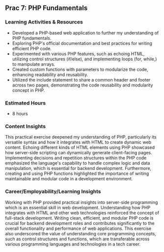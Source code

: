## Prac 7: PHP Fundamentals

### Learning Activities & Resources
- Developed a PHP-based web application to further my understanding of PHP fundamentals.
- Exploring PHP's official documentation and best practices for writing efficient PHP code.
- Experimented with various PHP features, such as echoing HTML, utilizing control structures (if/else), and implementing loops (for, while,) to manipulate arrays.
- Created custom functions with parameters to modularize the code, enhancing readability and reusability.
- Utilized the include statement to share a common header and footer across two pages, demonstrating the code reusability and modularity concept in PHP.

### Estimated Hours
- 8 hours

### Content Insights
This practical exercise deepened my understanding of PHP, particularly its versatile syntax and how it integrates with HTML to create dynamic web content. Echoing different kinds of HTML elements using PHP showcased how server-side scripting can dynamically generate client-facing pages. Implementing decisions and repetition structures within the PHP code emphasized the language's capability to handle complex logic and data manipulation, which is essential for backend development. Furthermore, creating and using PHP functions highlighted the importance of writing maintainable and modular code in a development environment.

### Career/Employability/Learning Insights
Working with PHP provided practical insights into server-side programming which is an essential skill in web development. Understanding how PHP integrates with HTML and other web technologies reinforced the concept of full-stack development. Writing clean, efficient, and modular PHP code is crucial for backend development roles and contributes significantly to the overall functionality and performance of web applications. This exercise also underscored the value of understanding core programming concepts, such as control structures and functions, which are transferable across various programming languages and technologies in a tech career.


